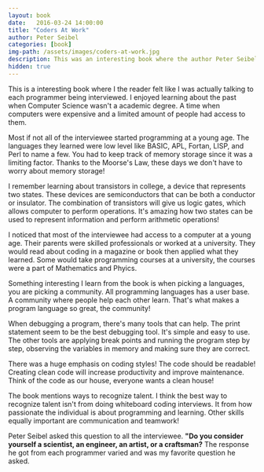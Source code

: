 ```yaml
---
layout: book
date:   2016-03-24 14:00:00
title: "Coders At Work"
author: Peter Seibel
categories: [book]
img-path: /assets/images/coders-at-work.jpg
description: This was an interesting book where the author Peter Seibel interviews top programmers. The book is written like a script where both the author and programmers are having a long conversation about their programming experience. It's interesting to learn how each programmer begin coding and how their views on skills needed to become successful. This book offers a unique glimpse of the past from each programmer's perspective.
hidden: true
---
```


This is a interesting book where I the reader felt like I was actually talking to each programmer being interviewed. I enjoyed learning about the past when Computer Science wasn't a academic degree. A time when computers were expensive and a limited amount of people had access to them.

Most if not all of the interviewee started programming at a young age. The languages they learned were low level like BASIC, APL, Fortan, LISP, and Perl to name a few. You had to keep track of memory storage since it was a limiting factor. Thanks to the Moorse's Law, these days we don't have to worry about memory storage!

I remember learning about transistors in college, a device that represents two states. These devices are semiconductors that can be both a conductor or insulator. The combination of transistors will give us logic gates, which allows computer to perform operations. It's amazing how two states can be used to represent information and perform arithmetic operations!

I noticed that most of the interviewee had access to a computer at a young age. Their parents were skilled professionals or worked at a university. They would read about coding in a magazine or book then applied what they learned. Some would take programming courses at a university, the courses were a part of Mathematics and Phyics.

Something interesting I learn from the book is when picking a languages, you are picking a community. All programming languages has a user base. A community where people help each other learn. That's what makes a program language so great, the community!

When debugging a program, there's many tools that can help. The print statement seem to be the best debugging tool. It's simple and easy to use. The other tools are applying break points and running the program step by step, observing the variables in memory and making sure they are correct. 

There was a huge emphasis on coding styles! The code should be readable! Creating clean code will increase productivity and improve maintenance. Think of the code as our house, everyone wants a clean house!

The book mentions ways to recognize talent. I think the best way to recognize talent isn't from doing whiteboard coding interviews. It from how passionate the individual is about programming and learning. Other skills equally important are communication and teamwork!

Peter Seibel asked this question to all the interviewee. __"Do you consider yourself a scientist, an engineer, an artist, or a craftsman?__ The response he got from each programmer varied and was my favorite question he asked.